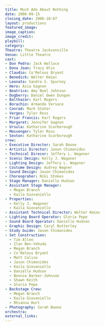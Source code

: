 ```yaml
---
title: Much Ado About Nothing
date: 2006-09-15
closing_date: 2006-10-07
layout: productions
featured_image:
image_caption:
image_credit:
playbill:
category:
Theatre: Theatre Jacksonville
Venue: Little Theatre
cast:
- Don Pedro: Jack Wallace
- Dona Joan: Tracy Olin
- Claudio: Co'Relous Bryant
- Benedick: Walter Kmiec
- Leonata: Sandra S. Spurney
- Hero: Asia Gagnon
- Beatrice: Amy Noel Johnson
- Dogberry: Daniel Owen Dungan
- Balthazar: Karl Rogers
- Borachio: Armando Versace
- Conrad: Mark Stater
- Verges: Tyler Ross
- Friar Francis: Karl Rogers
- Margaret: Jennifer Gagnon
- Ursula: Katharine Scarborough
- Messenger: Tyler Ross
- Sexton: Katharine Scarborough
crew:
- Executive Director: Sarah Boone
- Artistic Director: Jason Chimonides
- Technical Direcor: Jeffery L. Wagoner
- Scenic Design: Kelly J. Wagoner
- Lighting Design: Jeffery L. Wagoner
- Costume Design: Audrey Wagner
- Sound Design: Jason Chimonides
- Choreograher: Niki Stokes
- Stage Manager: Danielle Hudson
- Assistant Stage Manager:
  - Megan Branch
  - Kaila Giovaniello
- Properties:
  - Kelly J. Wagoner
  - Kaila Giovaniello
- Assistant Technical Director: Walter Kmiec
- Lighting Board Operator: Gloria Pepe
- Sound Board Operator: Danielle Hudson
- Graphic Design: Caryl Butterley
- Study Guide: Jason Chimonides
- Set Construction:
  - Tim Allen
  - Ilan Ben-Yehuda
  - Megan Branch
  - Co'Relous Bryant
  - Matt Calise
  - Jason Chimonides
  - Kaila Giovaniello
  - Danielle Hudson
  - Bonnie Barker-Johnson
  - Shawn Keith
  - Gloria Pepe
- Backstage Crew:
  - Megan Branch
  - Kaila Giovaniello
  - Rhianna Hurt
- Photography: Sarah Boone
orchestra:
external_links:
---
```

